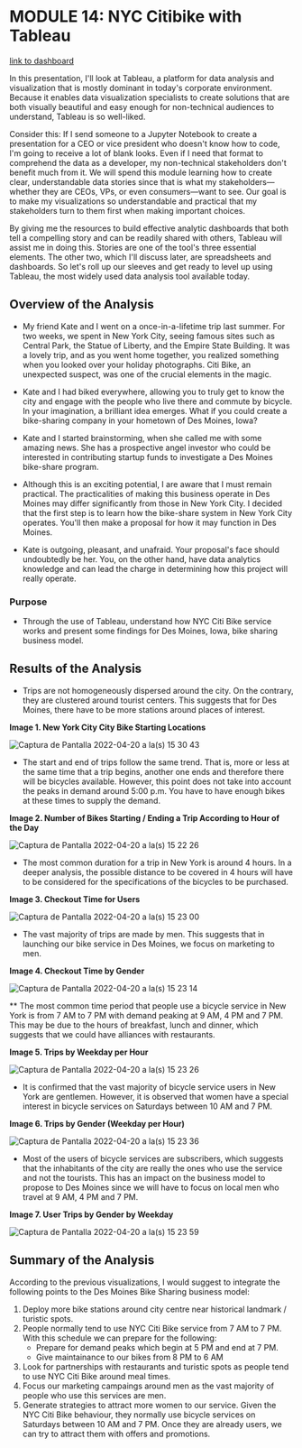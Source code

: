 # MODULE 14: NYC Citibike with Tableau

[link to dashboard](https://public.tableau.com/shared/4JYC4RTSG?:display_count=n&:origin=viz_share_link)

In this presentation, I'll look at Tableau, a platform for data analysis and visualization that is mostly dominant in today's corporate environment. Because it enables data visualization specialists to create solutions that are both visually beautiful and easy enough for non-technical audiences to understand, Tableau is so well-liked.

Consider this: If I send someone to a Jupyter Notebook to create a presentation for a CEO or vice president who doesn't know how to code, I'm going to receive a lot of blank looks. Even if I need that format to comprehend the data as a developer, my non-technical stakeholders don't benefit much from it. We will spend this module learning how to create clear, understandable data stories since that is what my stakeholders—whether they are CEOs, VPs, or even consumers—want to see. Our goal is to make my visualizations so understandable and practical that my stakeholders turn to them first when making important choices. 

By giving me the resources to build effective analytic dashboards that both tell a compelling story and can be readily shared with others, Tableau will assist me in doing this. Stories are one of the tool's three essential elements. The other two, which I'll discuss later, are spreadsheets and dashboards. So let's roll up our sleeves and get ready to level up using Tableau, the most widely used data analysis tool available today.

## Overview of the Analysis

* My friend Kate and I went on a once-in-a-lifetime trip last summer. For two weeks, we spent in New York City, seeing famous sites such as Central Park, the Statue of Liberty, and the Empire State Building. It was a lovely trip, and as you went home together, you realized something when you looked over your holiday photographs. Citi Bike, an unexpected suspect, was one of the crucial elements in the magic.

* Kate and I had biked everywhere, allowing you to truly get to know the city and engage with the people who live there and commute by bicycle. In your imagination, a brilliant idea emerges. What if you could create a bike-sharing company in your hometown of Des Moines, Iowa?

* Kate and I started brainstorming, when she called me with some amazing news. She has a prospective angel investor who could be interested in contributing startup funds to investigate a Des Moines bike-share program.

* Although this is an exciting potential, I are aware that I must remain practical. The practicalities of making this business operate in Des Moines may differ significantly from those in New York City. I decided that the first step is to learn how the bike-share system in New York City operates. You'll then make a proposal for how it may function in Des Moines.

* Kate is outgoing, pleasant, and unafraid. Your proposal's face should undoubtedly be her. You, on the other hand, have data analytics knowledge and can lead the charge in determining how this project will really operate.

### Purpose
* Through the use of Tableau, understand how NYC Citi Bike service works and present some findings for Des Moines, Iowa, bike sharing business model.

## Results of the Analysis

* Trips are not homogeneously dispersed around the city. On the contrary, they are clustered around tourist centers. This suggests that for Des Moines, there have to be more stations around places of interest.

**Image 1. New York City City Bike Starting Locations** 

![Captura de Pantalla 2022-04-20 a la(s) 15 30 43](https://user-images.githubusercontent.com/65054637/164319781-4ccc0a71-6639-4a81-b76b-3da394c40640.png)

* The start and end of trips follow the same trend. That is, more or less at the same time that a trip begins, another one ends and therefore there will be bicycles available. However, this point does not take into account the peaks in demand around 5:00 p.m. You have to have enough bikes at these times to supply the demand.

**Image 2. Number of Bikes Starting / Ending a Trip According to Hour of the Day**

![Captura de Pantalla 2022-04-20 a la(s) 15 22 26](https://user-images.githubusercontent.com/65054637/164319794-870170cb-8f26-4a9f-9a94-5a2f5cf92dfe.png)

* The most common duration for a trip in New York is around 4 hours. In a deeper analysis, the possible distance to be covered in 4 hours will have to be considered for the specifications of the bicycles to be purchased.

**Image 3. Checkout Time for Users**

![Captura de Pantalla 2022-04-20 a la(s) 15 23 00](https://user-images.githubusercontent.com/65054637/164319801-dfd472c4-7180-46ce-916a-a32bec18bf96.png)

* The vast majority of trips are made by men. This suggests that in launching our bike service in Des Moines, we focus on marketing to men.

**Image 4. Checkout Time by Gender**

![Captura de Pantalla 2022-04-20 a la(s) 15 23 14](https://user-images.githubusercontent.com/65054637/164319815-5f1b1325-e57d-43b5-a750-743b743cb102.png)

** The most common time period that people use a bicycle service in New York is from 7 AM to 7 PM with demand peaking at 9 AM, 4 PM and 7 PM. This may be due to the hours of breakfast, lunch and dinner, which suggests that we could have alliances with restaurants. 

**Image 5. Trips by Weekday per Hour**

![Captura de Pantalla 2022-04-20 a la(s) 15 23 26](https://user-images.githubusercontent.com/65054637/164319825-3fc05ed8-9e00-4946-8ecb-08fcdf223de9.png)

* It is confirmed that the vast majority of bicycle service users in New York are gentlemen. However, it is observed that women have a special interest in bicycle services on Saturdays between 10 AM and 7 PM.

**Image 6. Trips by Gender (Weekday per Hour)**

![Captura de Pantalla 2022-04-20 a la(s) 15 23 36](https://user-images.githubusercontent.com/65054637/164319840-eb5983fc-0872-4871-8f78-e388906c46ed.png)

* Most of the users of bicycle services are subscribers, which suggests that the inhabitants of the city are really the ones who use the service and not the tourists. This has an impact on the business model to propose to Des Moines since we will have to focus on local men who travel at 9 AM, 4 PM and 7 PM.

**Image 7. User Trips by Gender by Weekday**

![Captura de Pantalla 2022-04-20 a la(s) 15 23 59](https://user-images.githubusercontent.com/65054637/164319848-fd9a3bb1-ea54-4ce5-96b8-ed34de9e5338.png)

## Summary of the Analysis

According to the previous visualizations, I would suggest to integrate the following points to the Des Moines Bike Sharing business model:

1. Deploy more bike stations around city centre near historical landmark / turistic spots.
2. People normally tend to use NYC Citi Bike service from 7 AM to 7 PM. With this schedule we can prepare for the following:
    * Prepare for demand peaks which begin at 5 PM and end at 7 PM.
    * Give maintainance to our bikes from 8 PM to 6 AM
3. Look for partnerships with restaurants and turistic spots as people tend to use  NYC Citi Bike around meal times.
4. Focus our marketing campaings around men as the vast majority of people who use this services are men.
5. Generate strategies to attract more women to our service. Given the NYC Citi Bike behaviour, they normally use bicycle services on Saturdays between 10 AM and 7 PM. Once they are already users, we can try to attract them with offers and promotions.
